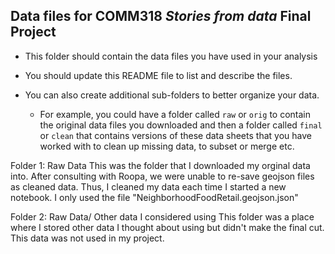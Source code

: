 ## Data files for COMM318 _Stories from data_ Final Project

* This folder should contain the data files you have used in your analysis


* You should update this README file to list and describe the files.


* You can also create additional sub-folders to better organize your data.
    * For example, you could have a folder called `raw` or `orig` to contain the original data files you downloaded and then a folder called `final` or `clean` that contains versions of these data sheets that you have worked with to clean up missing data, to subset or merge etc.

Folder 1: Raw Data 
This was the folder that I downloaded my orginal data into. After consulting with Roopa, we were unable to re-save geojson files as cleaned data. Thus, I cleaned my data each time I started a new notebook. I only used the file "NeighborhoodFoodRetail.geojson.json"

Folder 2: Raw Data/ Other data I considered using
This folder was a place where I stored other data I thought about using but didn't make the final cut. This data was not used in my project.
